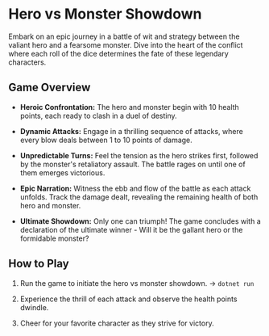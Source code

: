 # Hero vs Monster Showdown

Embark on an epic journey in a battle of wit and strategy between the valiant hero and a fearsome monster. Dive into the heart of the conflict where each roll of the dice determines the fate of these legendary characters.

## Game Overview

* **Heroic Confrontation:** The hero and monster begin with 10 health points, each ready to clash in a duel of destiny.

* **Dynamic Attacks:** Engage in a thrilling sequence of attacks, where every blow deals between 1 to 10 points of damage.

* **Unpredictable Turns:** Feel the tension as the hero strikes first, followed by the monster's retaliatory assault. The battle rages on until one of them emerges victorious.

* **Epic Narration:** Witness the ebb and flow of the battle as each attack unfolds. Track the damage dealt, revealing the remaining health of both hero and monster.

* **Ultimate Showdown:** Only one can triumph! The game concludes with a declaration of the ultimate winner - Will it be the gallant hero or the formidable monster?

## How to Play

1. Run the game to initiate the hero vs monster showdown. -> `dotnet run`

2. Experience the thrill of each attack and observe the health points dwindle.
3. Cheer for your favorite character as they strive for victory.
